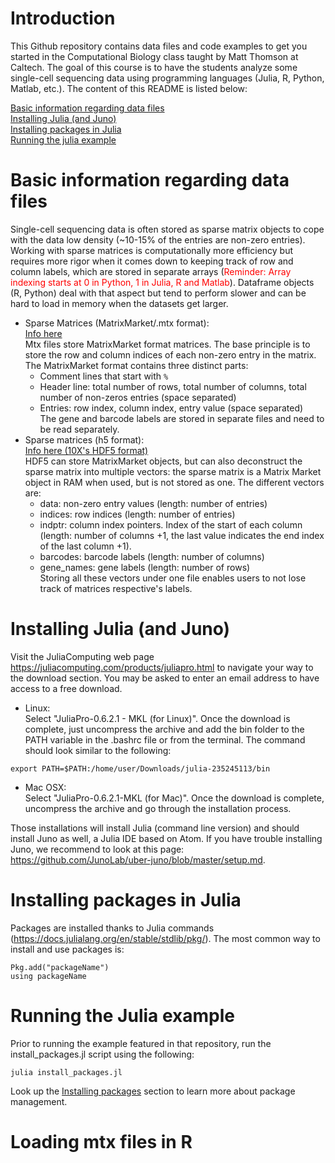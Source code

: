 # Introduction

This Github repository contains data files and code examples to get you started in the Computational Biology class taught by Matt Thomson at Caltech. The goal of this course is to have the students analyze some single-cell sequencing data using programming languages (Julia, R, Python, Matlab, etc.). The content of this README is listed below:  
  
[Basic information regarding data files](#basic-information-regarding-data-files)  
[Installing Julia (and Juno)](#installing-julia-and-juno)  
[Installing packages in Julia](#installing-packages-in-julia)  
[Running the julia example](#running-the-julia-example)

# Basic information regarding data files
Single-cell sequencing data is often stored as sparse matrix objects to cope with the data low density (~10-15% of the entries are non-zero entries). Working with sparse matrices is computationally more efficiency but requires more rigor when it comes down to keeping track of row and column labels, which are stored in separate arrays (<span style="color:red">Reminder: Array indexing starts at 0 in Python, 1 in Julia, R and Matlab</span>). Dataframe objects (R, Python) deal with that aspect but tend to perform slower and can be hard to load in memory when the datasets get larger.  
* Sparse Matrices (MatrixMarket/.mtx format):  
[Info here](https://math.nist.gov/MatrixMarket/formats.html#MMformat)  
Mtx files store MatrixMarket format matrices. The base principle is to store the row and column indices of each non-zero entry in the matrix. The MatrixMarket format contains three distinct parts:  
    - Comment lines that start with `%`
    - Header line: total number of rows, total number of columns, total number of non-zeros entries (space separated)
    - Entries: row index, column index, entry value (space separated)  
The gene and barcode labels are stored in separate files and need to be read separately.  
* Sparse matrices (h5 format):  
[Info here (10X's HDF5 format)](https://support.10xgenomics.com/single-cell-gene-expression/software/pipelines/latest/advanced/h5_matrices)  
HDF5 can store MatrixMarket objects, but can also deconstruct the sparse matrix into multiple vectors: the sparse matrix is a Matrix Market object in RAM when used, but is not stored as one. The different vectors are:
    - data: non-zero entry values (length: number of entries)
    - indices: row indices (length: number of entries)
    - indptr: column index pointers. Index of the start of each column (length: number of columns +1, the last value indicates the end index of the last column +1).
    - barcodes: barcode labels (length: number of columns)
    - gene_names: gene labels (length: number of rows)  
Storing all these vectors under one file enables users to not lose track of matrices respective's labels.  

# Installing Julia (and Juno)
Visit the JuliaComputing web page https://juliacomputing.com/products/juliapro.html to navigate your way to the download section. You may be asked to enter an email address to have access to a free download.

* Linux:  
Select "JuliaPro-0.6.2.1 - MKL (for Linux)". Once the download is complete, just uncompress the archive and add the bin folder to the PATH variable in the .bashrc file or from the terminal. The command should look similar to the following:

<pre><code>export PATH=$PATH:/home/user/Downloads/julia-235245113/bin</code></pre>

* Mac OSX:  
Select "JuliaPro-0.6.2.1-MKL (for Mac)". Once the download is complete, uncompress the archive and go through the installation process.

Those installations will install Julia (command line version) and should install Juno as well, a Julia IDE based on Atom. If you have trouble installing Juno, we recommend to look at this page: https://github.com/JunoLab/uber-juno/blob/master/setup.md.

# Installing packages in Julia
Packages are installed thanks to Julia commands (https://docs.julialang.org/en/stable/stdlib/pkg/). The most common way to install and use packages is:
<pre><code>Pkg.add("packageName")  
using packageName</pre></code>  

# Running the Julia example
Prior to running the example featured in that repository, run the install_packages.jl script using the following:
<pre><code>julia install_packages.jl</pre></code>  
Look up the [Installing packages](#installing-packages) section to learn more about package management.

# Loading mtx files in R

